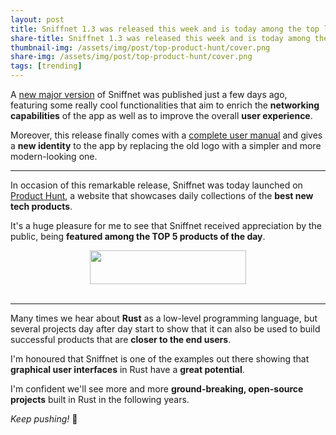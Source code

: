 ```yaml
---
layout: post
title: Sniffnet 1.3 was released this week and is today among the top launches on Product Hunt!
share-title: Sniffnet 1.3 was released this week and is today among the top launches on Product Hunt!
thumbnail-img: /assets/img/post/top-product-hunt/cover.png
share-img: /assets/img/post/top-product-hunt/cover.png
tags: [trending]
---
```


A <a target="_blank" href="https://github.com/GyulyVGC/sniffnet/releases/tag/v1.3.0">new major version</a> of Sniffnet was published just a few days ago,
featuring some really cool functionalities that aim to enrich the **networking capabilities** of the app as well as to improve the overall **user experience**.

Moreover, this release finally comes with a <a target="_blank" href="https://github.com/GyulyVGC/sniffnet/wiki">complete user manual</a>
and gives a **new identity** to the app by replacing the old logo with a simpler and more modern-looking one.

***

In occasion of this remarkable release, Sniffnet was today launched on <a target="_blank" href="https://www.producthunt.com">Product Hunt</a>,
a website that showcases daily collections of the **best new tech products**.

It's a huge pleasure for me to see that Sniffnet received appreciation by the public, being **featured among the TOP 5 products of the day**.

<div align="center">

<a target="_blank" href="https://www.producthunt.com/posts/sniffnet-3?utm_source=badge-top-post-badge&utm_medium=badge&utm_souce=badge-sniffnet&#0045;3" target="_blank"><img src="{{ 'assets/img/post/top-product-hunt/ph.svg' | relative_url }}" alt="" style="width: 250px; height: 54px;" width="250" height="54" /></a>
<br><br>
<img alt="" src="{{ 'assets/img/post/top-product-hunt/cover.png' | relative_url }}"/>

</div>

***

Many times we hear about **Rust** as a low-level programming language, but several projects day after day start to show that it can also be used to build successful products that are **closer to the end users**.

I'm honoured that Sniffnet is one of the examples out there showing that **graphical user interfaces** in Rust have a **great potential**.

I'm confident we'll see more and more **ground-breaking, open-source projects** built in Rust in the following years.

_Keep pushing!_ 🙌
